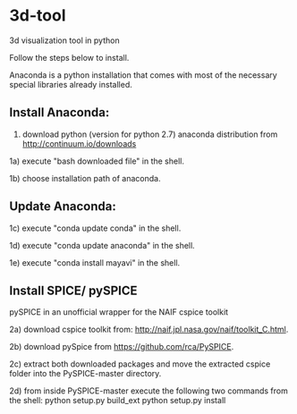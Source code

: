 # 3d-tool
3d visualization tool in python

Follow the steps below to install.

Anaconda is a python installation that comes with
most of the necessary special libraries already installed.


Install Anaconda:
-----------------
1)  download python (version for python 2.7) anaconda distribution from 
http://continuum.io/downloads

1a) execute "bash downloaded file" in the shell.

1b) choose installation path of anaconda.


Update Anaconda:
----------------
1c) execute "conda update conda" in the shell.

1d) execute "conda update anaconda" in the shell.

1e) execute "conda install mayavi" in the shell.


Install SPICE/ pySPICE
--
pySPICE in an unofficial wrapper for the NAIF cspice toolkit

2a) download cspice toolkit from:
http://naif.jpl.nasa.gov/naif/toolkit_C.html.

2b) download pySpice from
https://github.com/rca/PySPICE.

2c) extract both downloaded packages and move the extracted cspice
folder into the PySPICE-master directory.

2d) from inside PySPICE-master execute the following two commands from
the shell:
python setup.py build_ext
python setup.py install
